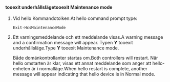 <!--author=SharS last changed: 9/17/15-->

#### <a name="tooexit-maintenance-mode"></a><span data-ttu-id="b5996-101">tooexit underhållsläge</span><span class="sxs-lookup"><span data-stu-id="b5996-101">tooexit Maintenance mode</span></span>
1. <span data-ttu-id="b5996-102">Vid hello Kommandotolken:</span><span class="sxs-lookup"><span data-stu-id="b5996-102">At hello command prompt type:</span></span>
   
     `Exit-HcsMaintenanceMode`
2. <span data-ttu-id="b5996-103">Ett varningsmeddelande och ett meddelande visas.</span><span class="sxs-lookup"><span data-stu-id="b5996-103">A warning message and a confirmation message will appear.</span></span> <span data-ttu-id="b5996-104">Typen **Y** tooexit underhållsläge.</span><span class="sxs-lookup"><span data-stu-id="b5996-104">Type **Y** tooexit Maintenance mode.</span></span>
   
    <span data-ttu-id="b5996-105">Både domänkontrollanter startas om.</span><span class="sxs-lookup"><span data-stu-id="b5996-105">Both controllers will restart.</span></span> <span data-ttu-id="b5996-106">När hello omstarten är klar, visas ett annat meddelande som anger att hello-enheten är i normalläge.</span><span class="sxs-lookup"><span data-stu-id="b5996-106">When hello restart is complete, another message will appear indicating that hello device is in Normal mode.</span></span>

